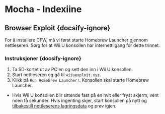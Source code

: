 # Mocha - Indexiine

## Browser Exploit {docsify-ignore}

For å installere CFW, må vi først starte Homebrew Launcher gjennom nettleseren. Sørg for at Wii U konsollen har internettilgang for dette trinnet.

### Instruksjoner {docsify-ignore}

1. Ta SD-kortet ut av PC'en og sett den inn i Wii U konsollen.
1. Start nettleseren og gå til `wiiuexploit.xyz`.
1. Klikk på `Run Homebrew Launcher!`. Konsollen skal starte Homebrew Launcher.
 - Hvis Wii U konsollen blir sittende fast på en hvit eller fryst skjerm, vent noen få sekunder. Hvis ingenting skjer, start konsollen på nytt og [tilbakestill nettleserens lagringsdata](https://en-americas-support.nintendo.com/app/answers/detail/a_id/1507/~/how-to-delete-the-internet-browser-history) og prøv igjen.